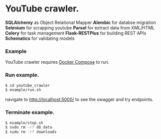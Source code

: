 # YouTube crawler.

**SQLAlchemy** as Object Relational Mapper
**Alembic** for databse migration
**Selenium** for scrapping youtube
**Parsel** for extract data from XML/HTML
**Celery**  for task management
**Flask-RESTPlus** for building REST APIs
**Schematics** for validating models
### Example

YouTube crawler requires [Docker Compose](https://docs.docker.com/compose/) to run.

### Run example.

```sh
$ cd youtube_crawler
$ example/run.sh
```

navigate to [http://localhost:5000/](http://localhost:5000/) to see the swagger and try endpoints.

### Terminate example.
```sh
$ example/stop.sh
$ sudo rm -rf db_data
$ sudo rm -rf downloads
```
